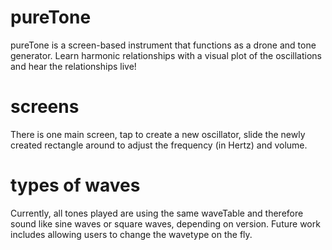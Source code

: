 # pureTone
pureTone is a screen-based instrument that functions as a drone and tone generator. Learn harmonic relationships with a visual plot of the oscillations and hear the relationships live!

# screens

There is one main screen, tap to create a new oscillator, slide the newly created rectangle around to adjust the frequency (in Hertz) and volume.

# types of waves

Currently, all tones played are using the same waveTable and therefore sound like sine waves or square waves, depending on version.  Future work includes allowing users to change the wavetype on the fly.
